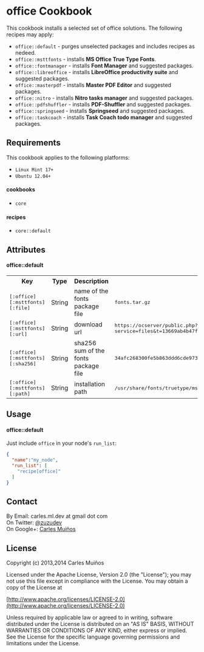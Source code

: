 # office Cookbook

This cookbook installs a selected set of office solutions.
The following recipes may apply:

- `office::default`     - purges unselected packages and includes recipes as nedeed.
- `office::msttfonts`   - installs __MS Office True Type Fonts__.
- `office::fontmanager` - installs __Font Manager__ and suggested packages.
- `office::libreoffice` - installs __LibreOffice productivity suite__ and suggested packages.
- `office::masterpdf`   - installs __Master PDF Editor__ and suggested packages.
- `office::nitro`       - installs __Nitro tasks manager__ and suggested packages.
- `office::pdfshuffler` - installs __PDF-Shuffler__ and suggested packages.
- `office::springseed`  - installs __Springseed__ and suggested packages.
- `office::taskcoach`   - installs __Task Coach todo manager__ and suggested packages.


## Requirements

This cookbook applies to the following platforms:  
- `Linux Mint 17+`
- `Ubuntu 12.04+`

#### cookbooks
- `core`

#### recipes
- `core::default`


## Attributes

#### office::default
<table>
  <tr>
    <th>Key</th>
    <th>Type</th>
    <th>Description</th>
    <th>Default</th>
  </tr>
  <tr>
    <td><tt>[:office][:msttfonts][:file]</tt></td>
    <td>String</td>
    <td>name of the fonts package file</td>
    <td><tt>fonts.tar.gz</tt></td>
  </tr>
  <tr>
    <td><tt>[:office][:msttfonts][:url]</tt></td>
    <td>String</td>
    <td>download url</td>
    <td><tt>https://ocserver/public.php?service=files&t=13669ab4b47fdf31f729b6f6fc5f016b&download</tt></td>
  </tr>
  <tr>
    <td><tt>[:office][:msttfonts][:sha256]</tt></td>
    <td>String</td>
    <td>sha256 sum of the fonts package file</td>
    <td><tt>34afc268300fe5b863ddd6cde973aba3a87d7512ae92e37e4de891a49faa3465</tt></td>
  </tr>
  <tr>
    <td><tt>[:office][:msttfonts][:path]</tt></td>
    <td>String</td>
    <td>installation path</td>
    <td><tt>/usr/share/fonts/truetype/msttfonts</tt></td>
  </tr>
</table>


## Usage

#### office::default
Just include `office` in your node's `run_list`:

```json
{
  "name":"my_node",
  "run_list": [
    "recipe[office]"
  ]
}
```


## Contact

By Email:   carles.ml.dev at gmail dot com  
On Twitter: [@zuzudev](https://twitter.com/zuzudev)  
On Google+: [Carles Muiños](https://plus.google.com/109480759201585988691)


## License

Copyright (c) 2013,2014 Carles Muiños

Licensed under the Apache License, Version 2.0 (the "License");
you may not use this file except in compliance with the License.
You may obtain a copy of the License at

[http://www.apache.org/licenses/LICENSE-2.0](http://www.apache.org/licenses/LICENSE-2.0)

Unless required by applicable law or agreed to in writing, software
distributed under the License is distributed on an "AS IS" BASIS,
WITHOUT WARRANTIES OR CONDITIONS OF ANY KIND, either express or implied.
See the License for the specific language governing permissions and
limitations under the License.


